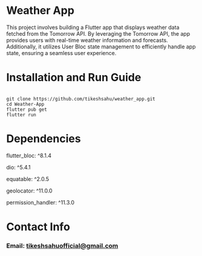 # Weather App

This project involves building a Flutter app that displays weather data fetched from the Tomorrow API. By leveraging the Tomorrow API, the app provides users with real-time weather information and forecasts. Additionally, it utilizes User Bloc state management to efficiently handle app state, ensuring a seamless user experience. 

# Installation and Run Guide
```

git clone https://github.com/tikeshsahu/weather_app.git
cd Weather-App
flutter pub get
flutter run

```

# Dependencies
  flutter_bloc: ^8.1.4

  dio: ^5.4.1
  
  equatable: ^2.0.5
  
  geolocator: ^11.0.0
  
  permission_handler: ^11.3.0
  

# Contact Info
### Email: tikeshsahuofficial@gmail.com
